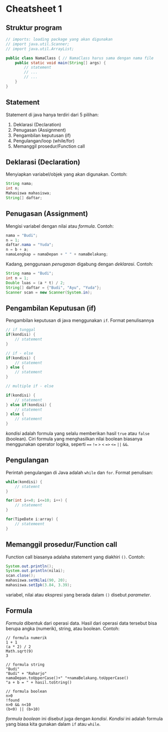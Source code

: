 # Cheatsheet 1

## Struktur program
```java
// imports: loading package yang akan digunakan
// import java.util.Scanner;
// import java.util.ArrayList;

public class NamaClass { // NamaClass harus sama dengan nama file
    public static void main(String[] args) {
        // statement
        // ...
        // ...
    }
}

```

## Statement
Statement di java hanya terdiri dari 5 pilihan:
1. Deklarasi (Declaration)
2. Penugasan (Assignment)
3. Pengambilan keputusan (if)
4. Pengulangan/loop (while/for)
5. Memanggil prosedur/Function call

## Deklarasi (Declaration)
Menyiapkan variabel/objek yang akan digunakan.
Contoh:
```java
String nama;
int n;
Mahasiswa mahasiswa;
String[] daftar;
```

## Penugasan (Assignment)
Mengisi variabel dengan nilai atau _formula_.
Contoh:
```java
nama = "Budi";
n = 1;
daftar.nama = "Yuda";
n = b + a;
namaLengkap = namaDepan + " " + namaBelakang;
```

Kadang, penggunaan _penugasan_ digabung dengan _deklarasi_. Contoh:
```java
String nama = "Budi";
int n = 1;
Double luas = (a * t) / 2;
String[] daftar = {"Budi", "Ayu", "Yuda"};
Scanner scan = new Scanner(System.in);
```

## Pengambilan Keputusan (if)
Pengambilan keputusan di java menggunakan `if`. Format penulisannya

```java
// if tunggal
if(kondisi) {
    // statement
}

// if - else
if(kondisi) {
    // statement
} else {
    // statement
}

// multiple if - else

if(kondisi) {
    // statement
} else if(kondisi) {
    // statement
} else {
    // statement
}

```

_kondisi_ adalah formula yang selalu memberikan hasil `true` atau `false` (boolean). Ciri formula yang menghasilkan nilai boolean biasanya menggunakan operator logika, seperti `==` `!=` `>` `<` `=>` `<=` `||` `&&`.

## Pengulangan
Perintah pengulangan di Java adalah `while` dan `for`. Format penulisan:
```java
while(kondisi) {
    // statemnt
}

for(int i<=0; i<=10; i++) {
    // statement
}

for(TipeDate i:array) {
    // statemeent
}
```

## Memanggil prosedur/Function call
Function call biasanya adalaha statement yang diakhiri `()`. Contoh:
```java
System.out.println();
System.out.println(nilai);
scan.close();
mahasiswa.setNilai(90, 20);
mahasiswa.setIpk(3.84, 3.39);
```
variabel, nilai atau ekspresi yang berada dalam `()` disebut _parameter_.

## Formula
_Formula_ dibentuk dari operasi data. Hasil dari operasi data tersebut bisa berupa angka (numerik), string, atau boolean. Contoh:

```
// formula numerik
1 + 1
(a * 2) / 2
Math.sqrt(9)
3

// formula string
"Budi"
"Budi" + "Raharjo"
namaDepan.toUpperCase()+" "+namaBelakang.toUpperCase()
"a + b = " + hasil.toString()

// formula boolean
n>0
!found
n>0 && n<10
(b<0) || (b>10)

```
_formula boolean_ ini disebut juga dengan _kondisi_. _Kondisi_ ini adalah formula yang biasa kita gunakan dalam `if` atau `while`.



